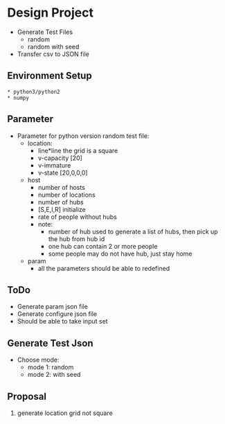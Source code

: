 # Design Project #

* Generate Test Files
    - random
    - random with seed
* Transfer csv to JSON file

## Environment Setup
    * python3/python2
    * numpy

## Parameter
* Parameter for python version random test file:
    - location:
        * line*line the grid is a square
        * v-capacity [20]
        * v-immature
        * v-state [20,0,0,0]
    - host
        * number of hosts
        * number of locations
        * number of hubs
        * [S,E,I,R] initialize
        * rate of people without hubs
        * note:
          - number of hub used to generate a list of hubs, then pick up the hub from hub id
          - one hub can contain 2 or more people
          - some people may do not have hub, just stay home
    - param
        * all the parameters should be able to redefined
  

## ToDo
* Generate param json file
* Generate configure json file
* Should be able to take input set

## Generate Test Json

* Choose mode:
    * mode 1: random
    * mode 2: with seed

## Proposal
1. generate location grid not square
